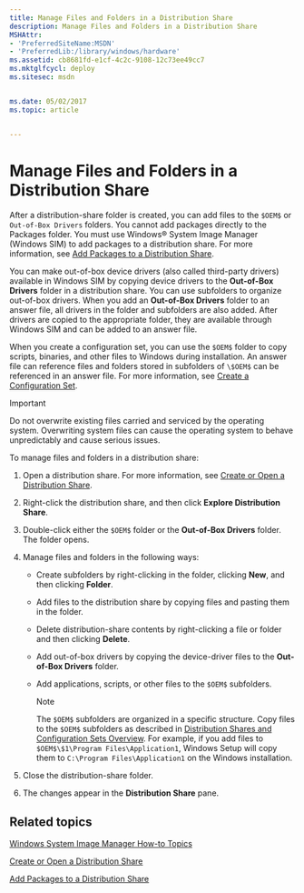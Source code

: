 ```yaml
---
title: Manage Files and Folders in a Distribution Share
description: Manage Files and Folders in a Distribution Share
MSHAttr:
- 'PreferredSiteName:MSDN'
- 'PreferredLib:/library/windows/hardware'
ms.assetid: cb8681fd-e1cf-4c2c-9108-12c73ee49cc7
ms.mktglfcycl: deploy
ms.sitesec: msdn


ms.date: 05/02/2017
ms.topic: article


---
```

# Manage Files and Folders in a Distribution Share

After a distribution-share folder is created, you can add files to the `$OEM$` or `Out-of-Box Drivers` folders. You cannot add packages directly to the Packages folder. You must use Windows® System Image Manager (Windows SIM) to add packages to a distribution share. For more information, see [Add Packages to a Distribution Share](add-packages-to-a-distribution-share.md).

You can make out-of-box device drivers (also called third-party drivers) available in Windows SIM by copying device drivers to the **Out-of-Box Drivers** folder in a distribution share. You can use subfolders to organize out-of-box drivers. When you add an **Out-of-Box Drivers** folder to an answer file, all drivers in the folder and subfolders are also added. After drivers are copied to the appropriate folder, they are available through Windows SIM and can be added to an answer file.

When you create a configuration set, you can use the `$OEM$` folder to copy scripts, binaries, and other files to Windows during installation. An answer file can reference files and folders stored in subfolders of `\$OEM$` can be referenced in an answer file. For more information, see [Create a Configuration Set](create-a-configuration-set.md).

> [!Important]
> Do not overwrite existing files carried and serviced by the operating system. Overwriting system files can cause the operating system to behave unpredictably and cause serious issues.

To manage files and folders in a distribution share:

1. Open a distribution share. For more information, see [Create or Open a Distribution Share](create-or-open-a-distribution-share.md).
2. Right-click the distribution share, and then click **Explore Distribution Share**.
3. Double-click either the `$OEM$` folder or the **Out-of-Box Drivers** folder. The folder opens.
4. Manage files and folders in the following ways:
   * Create subfolders by right-clicking in the folder, clicking **New**, and then clicking **Folder**.
   * Add files to the distribution share by copying files and pasting them in the folder.
   * Delete distribution-share contents by right-clicking a file or folder and then clicking **Delete**.
   * Add out-of-box drivers by copying the device-driver files to the **Out-of-Box Drivers** folder.
   * Add applications, scripts, or other files to the `$OEM$` subfolders.

     > [!Note]
     > The `$OEM$` subfolders are organized in a specific structure. Copy files to the `$OEM$` subfolders as described in [Distribution Shares and Configuration Sets Overview](distribution-shares-and-configuration-sets-overview.md). For example, if you add files to `$OEM$\$1\Program Files\Application1`, Windows Setup will copy them to `C:\Program Files\Application1` on the Windows installation.

5. Close the distribution-share folder.
6. The changes appear in the **Distribution Share** pane.

## Related topics

[Windows System Image Manager How-to Topics](windows-system-image-manager-how-to-topics.md)

[Create or Open a Distribution Share](create-or-open-a-distribution-share.md)

[Add Packages to a Distribution Share](add-packages-to-a-distribution-share.md)
